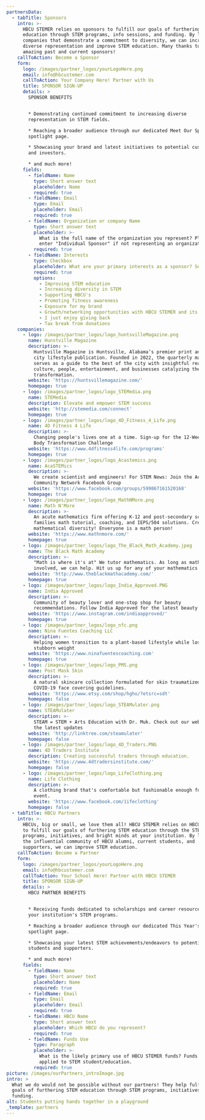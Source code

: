 ```yaml
---
partnersData:
  - tabTitle: Sponsors
    intro: >-
      HBCU STEMER relies on sponsors to fulfill our goals of furthering STEM
      education through STEM programs, info sessions, and funding. By leveraging
      companies that demonstrate a commitment to diversity, we can increase
      diverse representation and improve STEM education. Many thanks to our
      amazing past and current sponsors!
    callToAction: Become a Sponsor
    form:
      logo: /images/partner_logos/yourLogoHere.png
      email: info@hbcustemer.com
      callToAction: Your Company Here! Partner with Us
      title: SPONSOR SIGN-UP
      details: >
        SPONSOR BENEFITS


        * Demonstrating continued commitment to increasing diverse
        representation in STEM fields.

        * Reaching a broader audience through our dedicated Meet Our Sponsors
        spotlight page.

        * Showcasing your brand and latest initiatives to potential customers
        and investors.

        * and much more!
      fields:
        - fieldName: Name
          type: Short answer text
          placeholder: Name
          required: true
        - fieldName: Email
          type: Email
          placeholder: Email
          required: true
        - fieldName: Organization or company Name
          type: Short answer text
          placeholder: >-
            What is the full name of the organization you represent? Please
            enter "Individual Sponsor" if not representing an organization.
          required: true
        - fieldName: Interests
          type: Checkbox
          placeholder: What are your primary interests as a sponsor? Select top 3.
          required: true
          options:
            - Improving STEM education
            - Increasing diversity in STEM
            - Supporting HBCU's
            - Promoting fitness awareness
            - Exposure for my brand
            - Growth/networking opportunities with HBCU STEMER and its partners
            - I just enjoy giving back
            - Tax break from donations
    companies:
      - logo: /images/partner_logos/logo_huntsvilleMagazine.png
        name: Hunstville Magazine
        description: >-
          Huntsville Magazine is Huntsville, Alabama’s premier print and digital
          city lifestyle publication. Founded in 2022, the quarterly magazine
          serves as a guide to the best of the city with insightful reads on
          culture, people, entertainment, and businesses catalyzing the city’s
          transformation.
        website: 'https://huntsvillemagazine.com/'
        homepage: true
      - logo: /images/partner_logos/logo_STEMedia.png
        name: STEMedia
        description: Elevate and empower STEM success
        website: 'http://stemedia.com/connect'
        homepage: true
      - logo: /images/partner_logos/logo_4D_Fitness_4_Life.png
        name: 4D Fitness 4 Life
        description: >-
          Changing people's lives one at a time. Sign-up for the 12-Week Total
          Body Transformation Challenge
        website: 'https://www.4dfitness4life.com/programs'
        homepage: true
      - logo: /images/partner_logos/logo_Acastemics.png
        name: AcaSTEMics
        description: >-
          We create scientist and engineers! For STEM News: Join the AcaSTEMics
          Community Network Facebook Group
        website: 'https://www.facebook.com/groups/599867161520168'
        homepage: true
      - logo: /images/partner_logos/logo_MathNMore.png
        name: Math N'More
        description: >-
          An acute mathematics firm offering K-12 and post-secondary schools and
          families math tutorial, coaching, and IEPS/504 solutions. Creating
          mathematical diversity! Enveryone is a math person!
        website: 'https://www.mathnmore.com/'
        homepage: true
      - logo: /images/partner_logos/logo_The_Black_Math_Academy.jpeg
        name: The Black Math Academy
        description: >-
          "Math is where it's at" We tutor mathematics. As long as math
          involved, we can help. Hit us up for any of your mathematics needs.
        website: 'http://www.theblackmathacademy.com/'
        homepage: true
      - logo: /images/partner_logos/logo_India_Approved.PNG
        name: India Approved
        description: >-
          Community of beauty lover and one-stop shop for beauty
          recommendations. Follow India Approved for the latest beauty trends.
        website: 'https://www.instagram.com/indiaapproved/'
        homepage: true
      - logo: /images/partner_logos/logo_nfc.png
        name: Nina Fuentes Coaching LLC
        description: >-
          Helping women transition to a plant-based lifestyle while losing
          stubborn weight
        website: 'https://www.ninafuentescoaching.com'
        homepage: true
      - logo: /images/partner_logos/logo_PMS.png
        name: Post Mask Skin
        description: >-
          A natural skincare collection formulated for skin traumatized by
          COVID-19 face covering guidelines.
        website: 'https://www.etsy.com/shop/hgho/?etsrc=sdt'
        homepage: false
      - logo: /images/partner_logos/logo_STEAMulater.png
        name: STEAMulater
        description: >-
          STEAM = STEM + Arts Education with Dr. Muk. Check out our website for
          the latest updates
        website: 'http://linktree.com/steamulater'
        homepage: false
      - logo: /images/partner_logos/logo_4D_Traders.PNG
        name: 4D Traders Institute
        description: Creating successful traders through education.
        website: 'https://www.4dtradersinstitute.com/'
        homepage: false
      - logo: /images/partner_logos/logo_LifeClothing.png
        name: Life Clothing
        description: >-
          A clothing brand that's comfortable but fashionable enough for any
          event.
        website: 'https://www.facebook.com/1ifeclothing'
        homepage: false
  - tabTitle: HBCU Partners
    intro: >-
      HBCUs, big or small, we love them all! HBCU STEMER relies on HBCU partners
      to fulfill our goals of furthering STEM education through the STEM
      programs, initiatives, and bright minds at your institution. By leveraging
      the influential community of HBCU alumni, current students, and
      supporters, we can improve STEM education.
    callToAction: Become a Partner
    form:
      logo: /images/partner_logos/yourLogoHere.png
      email: info@hbcustemer.com
      callToAction: Your School Here! Partner with HBCU STEMER
      title: SPONSOR SIGN-UP
      details: >
        HBCU PARTNER BENEFITS


        * Receiving funds dedicated to scholarships and career resources for
        your institution's STEM programs.

        * Reaching a broader audience through our dedicated This Year's HBCU
        spotlight page.

        * Showcasing your latest STEM achievements/endeavors to potential
        students and supporters.

        * and much more!
      fields:
        - fieldName: Name
          type: Short answer text
          placeholder: Name
          required: true
        - fieldName: Email
          type: Email
          placeholder: Email
          required: true
        - fieldName: HBCU Name
          type: Short answer text
          placeholder: Which HBCU do you represent?
          required: true
        - fieldName: Funds Use
          type: Paragraph
          placeholder: >-
            What is the likely primary use of HBCU STEMER funds? Funds must be
            applied to STEM student/education.
          required: true
picture: /images/ourPartners_introImage.jpg
intro: >
  What we do would not be possible without our partners! They help fulfill our
  goals of furthering STEM education through STEM programs, initiatives, and
  funding.
alt: Students putting hands together in a playground
_template: partners
---
```









